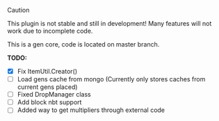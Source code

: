 > [!CAUTION]
> This plugin is not stable and still in development! Many features will not work due to incomplete code.

This is a gen core, code is located on master branch.

**TODO:**
- [x] Fix ItemUtil.Creator()
- [ ] Load gens cache from mongo (Currently only stores caches from current gens placed)
- [ ] Fixed DropManager class
- [ ] Add block nbt support
- [ ] Added way to get multipliers through external code

